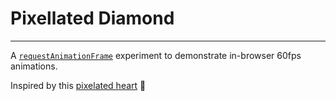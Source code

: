 # Pixellated Diamond
---
A [`requestAnimationFrame`](https://developer.mozilla.org/en-US/docs/Web/API/window/requestAnimationFrame) experiment to demonstrate in-browser 60fps animations.

Inspired by this [pixelated heart](http://output.jsbin.com/pixeje) :tada:
